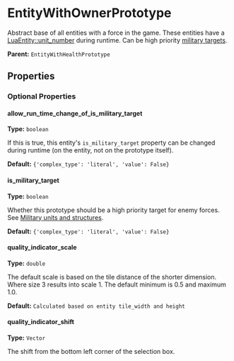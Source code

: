 # EntityWithOwnerPrototype

Abstract base of all entities with a force in the game. These entities have a [LuaEntity::unit_number](runtime:LuaEntity::unit_number) during runtime. Can be high priority [military targets](https://wiki.factorio.com/Military_units_and_structures).

**Parent:** `EntityWithHealthPrototype`

## Properties

### Optional Properties

#### allow_run_time_change_of_is_military_target

**Type:** `boolean`

If this is true, this entity's `is_military_target` property can be changed during runtime (on the entity, not on the prototype itself).

**Default:** `{'complex_type': 'literal', 'value': False}`

#### is_military_target

**Type:** `boolean`

Whether this prototype should be a high priority target for enemy forces. See [Military units and structures](https://wiki.factorio.com/Military_units_and_structures).

**Default:** `{'complex_type': 'literal', 'value': False}`

#### quality_indicator_scale

**Type:** `double`

The default scale is based on the tile distance of the shorter dimension. Where size 3 results into scale 1. The default minimum is 0.5 and maximum 1.0.

**Default:** `Calculated based on entity tile_width and height`

#### quality_indicator_shift

**Type:** `Vector`

The shift from the bottom left corner of the selection box.

